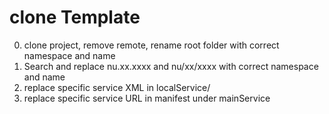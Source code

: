 # clone Template

0. clone project, remove remote, rename root folder with correct namespace and name
1. Search and replace nu.xx.xxxx and nu/xx/xxxx with correct namespace and name
2. replace specific service XML in localService/
3. replace specific service URL in manifest under mainService
